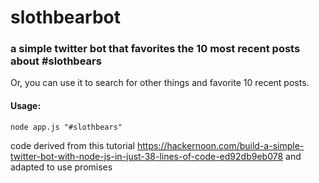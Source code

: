 # slothbearbot
### a simple twitter bot that favorites the 10 most recent posts about #slothbears

Or, you can use it to search for other things and favorite 10 recent posts.

#### Usage:
`node app.js "#slothbears"`

code derived from this tutorial https://hackernoon.com/build-a-simple-twitter-bot-with-node-js-in-just-38-lines-of-code-ed92db9eb078
and adapted to use promises

